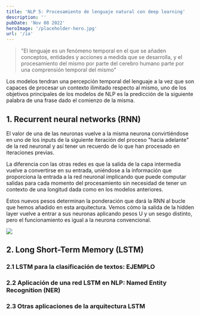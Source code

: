 ```yaml
---
title: 'NLP 5: Procesamiento de lenguaje natural con deep learning'
description: ''
pubDate: 'Nov 08 2022'
heroImage: '/placeholder-hero.jpg'
url: '/ia'
---
```


> "El lenguaje es un fenómeno temporal en el que se añaden conceptos, entidades y acciones a medida que se desarrolla, y el procesamiento del mismo por parte del cerebro humano parte por una comprensión temporal del mismo"

Los modelos tendran una percepción temporal del lenguaje a la vez que son capaces de procesar un contexto ilimitado respecto al mismo, uno de los objetivos principales de los modelos de NLP es la predicción de la siguiente palabra de una frase dado el comienzo de la misma.

## 1. Recurrent neural networks (RNN)

El valor de una de las neuronas vuelve a la misma neurona convirtiéndose en uno de los inputs de la siguiente iteración del proceso "hacia adelante" de la red neuronal y así tener un recuerdo de lo que han procesado en iteraciones previas.

La diferencia con las otras redes es que la salida de la capa intermedia vuelve a convertirse en su entrada, uniéndose a la información que proporciona la entrada a la red neuronal implicando que puede computar salidas para cada momento del procesamiento sin necesidad de tener un contexto de una longitud dada como en los modelos anteriores.

Estos nuevos pesos determinan la ponderación que dará la RNN al bucle que hemos añadido en esta arquitectura. Vemos cómo la salida de la hidden layer vuelve a entrar a sus neuronas aplicando pesos U y un sesgo distinto, pero el funcionamiento es igual a la neurona convencional.

<img src="https://res.cloudinary.com/djc1umong/image/upload/v1741976653/rnn_q92spn.webp">

## 2. Long Short-Term Memory (LSTM)

### 2.1 LSTM para la clasificación de textos: EJEMPLO

### 2.2 Aplicación de una red LSTM en NLP: Named Entity Recognition (NER)

### 2.3 Otras aplicaciones de la arquitectura LSTM
